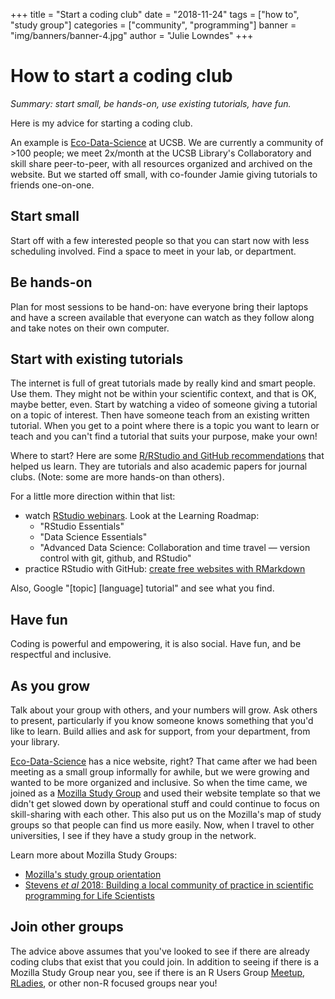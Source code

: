 +++
title = "Start a coding club"
date = "2018-11-24"
tags = ["how to", "study group"]
categories = ["community", "programming"]
banner = "img/banners/banner-4.jpg"
author = "Julie Lowndes"
+++

# How to start a coding club

*Summary: start small, be hands-on, use existing tutorials, have fun.*

Here is my advice for starting a coding club. 

An example is [Eco-Data-Science](http://eco-data-science.github.io/) at UCSB. We are currently a community of >100 people; we meet 2x/month at the UCSB Library's Collaboratory and skill share peer-to-peer, with all resources organized and archived on the website. But we started off small, with co-founder Jamie giving tutorials to friends one-on-one.

## Start small

Start off with a few interested people so that you can start now with less scheduling involved. Find a space to meet in your lab, or department.

## Be hands-on

Plan for most sessions to be hand-on: have everyone bring their laptops and have a screen available that everyone can watch as they follow along and take notes on their own computer. 

## Start with existing tutorials

The internet is full of great tutorials made by really kind and smart people. Use them. They might not be within your scientific context, and that is OK, maybe better, even. Start by watching a video of someone giving a tutorial on a topic of interest. Then have someone teach from an existing written tutorial. When you get to a point where there is a topic you want to learn or teach and you can't find a tutorial that suits your purpose, make your own!

Where to start? Here are some [R/RStudio and GitHub recommendations](http://ohi-science.org/betterscienceinlesstime/resources_and_community) that helped us learn. They are tutorials and also academic papers for journal clubs. (Note: some are more hands-on than others).

For a little more direction within that list:

- watch [RStudio webinars](https://resources.rstudio.com/). Look at the Learning Roadmap: 
    - "RStudio Essentials"
    - "Data Science Essentials"
    - "Advanced Data Science: Collaboration and time travel — version control with git, github, and RStudio"  
- practice RStudio with GitHub: [create free websites with RMarkdown](https://jules32.github.io/rmarkdown-website-tutorial/)

Also, Google "[topic] [language] tutorial" and see what you find.

## Have fun

Coding is powerful and empowering, it is also social. Have fun, and be respectful and inclusive. 

## As you grow

Talk about your group with others, and your numbers will grow. Ask others to present, particularly if you know someone knows something that you'd like to learn. Build allies and ask for support, from your department, from your library. 


[Eco-Data-Science](http://eco-data-science.github.io/) has a nice website, right? That came after we had been meeting as a small group informally for awhile, but we were growing and wanted to be more organized and inclusive. So when the time came, we joined as a [Mozilla Study Group](https://science.mozilla.org/programs/studygroups/join) and used their website template so that we didn't get slowed down by operational stuff and could continue to focus on skill-sharing with each other. This also put us on the Mozilla's map of study groups so that people can find us more easily. Now, when I travel to other universities, I see if they have a study group in the network.

Learn more about Mozilla Study Groups: 

- [Mozilla's study group orientation](https://mozillascience.github.io/study-group-orientation/1-about-study-groups.html)
- [Stevens *et al* 2018: Building a local community of practice in scientific programming for Life Scientists](https://www.biorxiv.org/content/early/2018/11/11/265421)

## Join other groups

The advice above assumes that you've looked to see if there are already coding clubs that exist that you could join. In addition to seeing if there is a Mozilla Study Group near you, see if there is an R Users Group [Meetup](https://www.meetup.com/), [RLadies](https://rladies.org), or other non-R focused groups near you!
